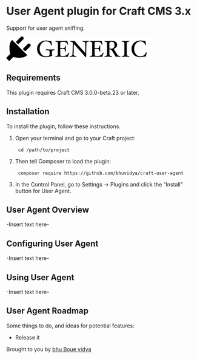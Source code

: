 # User Agent plugin for Craft CMS 3.x

Support for user agent sniffing.

![Screenshot](resources/img/plugin-logo.png)

## Requirements

This plugin requires Craft CMS 3.0.0-beta.23 or later.

## Installation

To install the plugin, follow these instructions.

1. Open your terminal and go to your Craft project:

        cd /path/to/project

2. Then tell Composer to load the plugin:

        composer require https://github.com/bhuvidya/craft-user-agent

3. In the Control Panel, go to Settings → Plugins and click the “Install” button for User Agent.

## User Agent Overview

-Insert text here-

## Configuring User Agent

-Insert text here-

## Using User Agent

-Insert text here-

## User Agent Roadmap

Some things to do, and ideas for potential features:

* Release it

Brought to you by [bhu Boue vidya](https://github.com/bhuvidya)
